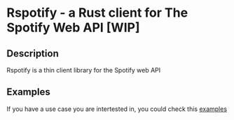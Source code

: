 # Rspotify - a Rust client for The Spotify Web API [WIP]

## Description
Rspotify is a thin client library for the Spotify web API

## Examples

If you have a use case you are intertested in, you could check this [examples](./examples)

